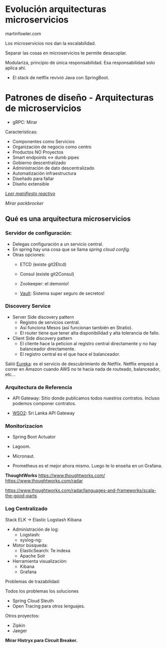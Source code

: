 # Evolución arquitecturas microservicios



martinfowler.com

Los microservicios nos dan la escalabilidad. 

Separar las cosas en microservicios te permite desacoplar. 

Modulariza, principio de única responsabilidad. Esa responsabilidad solo aplica ahí. 

* El stack de netflix revivió Java con SpringBoot. 

# Patrones de diseño - Arquitecturas de microservicios

* gRPC: Mirar

Características:

* Componentes como Servicios
* Organización de negocio como centro
* Productos NO Proyectos
* Smart endpoints <-> dumb pipes
* Gobierno descentralizado
* Administración de dato descentralizado
* Automatización infraestructura
* Diseñado para fallar
* Diseño extensible


[*Leer manifiesto reactivo*](https://www.reactivemanifesto.org/es)

*Mirar packbrocker*

## Qué es una arquitectura microservicios

### Servidor de configuración:
 
- Delegas configuración a un servicio central. 
- En spring hay una cosa que se llama *spring cloud config.*
- Otras opciones:
  - ETCD (existe git2Etcd)
  - Consul (existe git2Consul)
  - Zookeeper: el demonio!

  - [Vault](https://www.vaultproject.io/): Sistema super seguro de secretos! 

### Discovery Service

* Server Side discovery pattern
    * Registro de servicios central.
    * Así funciona Mesos (así funcionan también en Stratio).
    * El router tiene que tener alta disponibilidad y alta tolerancia de fallo. 
* Client Side discovery pattern
    * El cliente hace la peticion al registro central directamente y no hay balanceador directamente. 
    * El registro central es el que hace el balanceador. 

Salió [Eureka](https://github.com/Netflix/eureka/wiki): es el servicio de descubrimiento de Netflix. Netflix empezó a correr en Amazon cuando AWS no te hacía nada de routeado, balanceador, etc...

### Arquitectura de Referencia

* API Gateway: Sitio donde publicamos todos nuestros contratos. Incluso podemos componer contratos. 

* [WSO2](https://wso2.com/api-management/): Sri Lanka API Gateway

### Monitorizacion

* Spring Boot Actuator

* Lagoom.
* Micronaut.

* Prometheus es el mejor ahora mismo. Luego te lo enseña en un Grafana. 

**ThoughtWorks** https://www.thoughtworks.com/  https://www.thoughtworks.com/radar


https://www.thoughtworks.com/radar/languages-and-frameworks/scala-the-good-parts


### Log Centralizado

Stack ELK -> Elastic Logstash Kibana

* Administración de log:
    * Logstash:
    * syslog-ng:
* Motor búsqueda:
    * ElasticSearch: Te indexa
    * Apache Solr
* Herramienta visualización:
    * Kibana
    * Grafana

Problemas de trazabilidad:

Todos los problemas los soluciones
* Spring Cloud Sleuth
* Open Tracing para otros lenguajes. 

Otros proyectos:

* Zipkin
* Jaeger


**Mirar Histryx para Circuit Breaker.**
